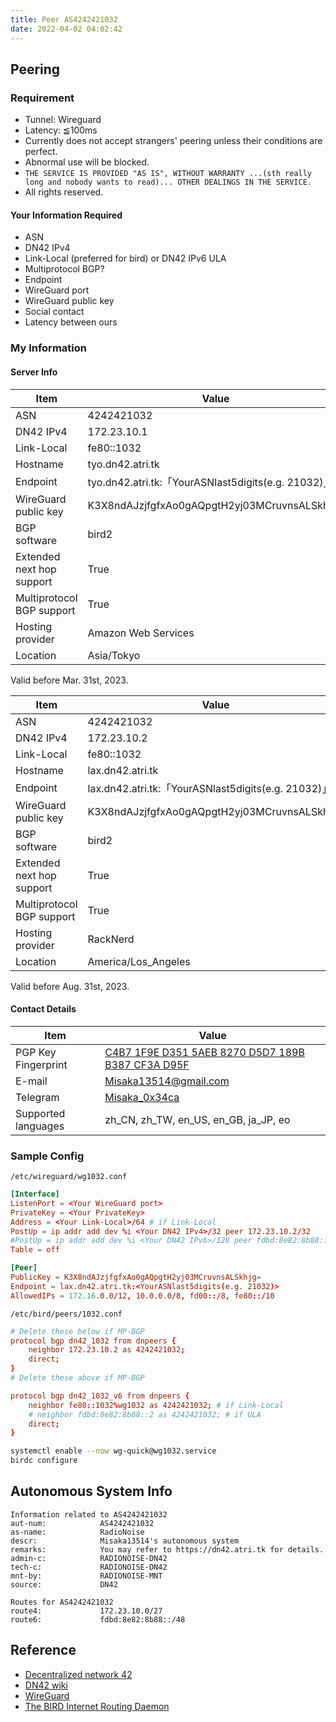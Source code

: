 ```yaml
---
title: Peer AS4242421032
date: 2022-04-02 04:02:42
---
```


## Peering

### Requirement

- Tunnel: Wireguard
- Latency: ≦100ms
- Currently does not accept strangers' peering unless their conditions are perfect.
- Abnormal use will be blocked.
- `THE SERVICE IS PROVIDED "AS IS", WITHOUT WARRANTY ...(sth really long and nobody wants to read)... OTHER DEALINGS IN THE SERVICE.`
- All rights reserved.

#### Your Information Required

- ASN
- DN42 IPv4
- Link-Local (preferred for bird) or DN42 IPv6 ULA
- Multiprotocol BGP?
- Endpoint
- WireGuard port
- WireGuard public key
- Social contact
- Latency between ours

### My Information

#### Server Info

| Item | Value |
| -- | -- |
| ASN                       | 4242421032                                          |
| DN42 IPv4                 | 172.23.10.1                                         |
| Link-Local                | fe80::1032                                          |
| Hostname                  | tyo.dn42.atri.tk                                    |
| Endpoint                  | tyo.dn42.atri.tk:「YourASNlast5digits(e.g. 21032)」 |
| WireGuard public key      | K3X8ndAJzjfgfxAo0gAQpgtH2yj03MCruvnsALSkhjg=        |
| BGP software              | bird2                                               |
| Extended next hop support | True                                                |
| Multiprotocol BGP support | True                                                |
| Hosting provider          | Amazon Web Services                                 |
| Location                  | Asia/Tokyo                                          |

Valid before Mar. 31st, 2023.

| Item | Value |
| -- | -- |
| ASN                       | 4242421032                                          |
| DN42 IPv4                 | 172.23.10.2                                         |
| Link-Local                | fe80::1032                                          |
| Hostname                  | lax.dn42.atri.tk                                    |
| Endpoint                  | lax.dn42.atri.tk:「YourASNlast5digits(e.g. 21032)」 |
| WireGuard public key      | K3X8ndAJzjfgfxAo0gAQpgtH2yj03MCruvnsALSkhjg=        |
| BGP software              | bird2                                               |
| Extended next hop support | True                                                |
| Multiprotocol BGP support | True                                                |
| Hosting provider          | RackNerd                                            |
| Location                  | America/Los_Angeles                                 |

Valid before Aug. 31st, 2023.

#### Contact Details

| Item | Value |
| -- | -- |
| PGP Key Fingerprint | [C4B7 1F9E D351 5AEB 8270 D5D7 189B B387 CF3A D95F](https://keys.openpgp.org/vks/v1/by-fingerprint/C4B71F9ED3515AEB8270D5D7189BB387CF3AD95F) |
| E-mail              | [Misaka13514@gmail.com](mailto:Misaka13514@gmail.com)                                                                                        |
| Telegram            | [Misaka_0x34ca](https://t.me/Misaka_0x34ca)                                                                                                  |
| Supported languages | zh_CN, zh_TW, en_US, en_GB, ja_JP, eo                                                                                                        |

### Sample Config

`/etc/wireguard/wg1032.conf`

```conf
[Interface]
ListenPort = <Your WireGuard port>
PrivateKey = <Your PrivateKey>
Address = <Your Link-Local>/64 # if Link-Local
PostUp = ip addr add dev %i <Your DN42 IPv4>/32 peer 172.23.10.2/32
#PostUp = ip addr add dev %i <Your DN42 IPv6>/128 peer fdbd:8e82:8b88::2/128 # if ULA
Table = off

[Peer]
PublicKey = K3X8ndAJzjfgfxAo0gAQpgtH2yj03MCruvnsALSkhjg=
Endpoint = lax.dn42.atri.tk:<YourASNlast5digits(e.g. 21032)>
AllowedIPs = 172.16.0.0/12, 10.0.0.0/8, fd00::/8, fe80::/10
```

`/etc/bird/peers/1032.conf`

```conf
# Delete these below if MP-BGP
protocol bgp dn42_1032 from dnpeers {
    neighbor 172.23.10.2 as 4242421032;
    direct;
}
# Delete these above if MP-BGP

protocol bgp dn42_1032_v6 from dnpeers {
    neighbor fe80::1032%wg1032 as 4242421032; # if Link-Local
    # neighbor fdbd:8e82:8b88::2 as 4242421032; # if ULA
    direct;
}
```

```sh
systemctl enable --now wg-quick@wg1032.service
birdc configure
```

## Autonomous System Info

```text
Information related to AS4242421032
aut-num:            AS4242421032
as-name:            RadioNoise
descr:              Misaka13514's autonomous system
remarks:            You may refer to https://dn42.atri.tk for details.
admin-c:            RADIONOISE-DN42
tech-c:             RADIONOISE-DN42
mnt-by:             RADIONOISE-MNT
source:             DN42

Routes for AS4242421032
route4:             172.23.10.0/27
route6:             fdbd:8e82:8b88::/48
```

## Reference

- [Decentralized network 42](https://dn42.us)
- [DN42 wiki](https://wiki.dn42.dev)
- [WireGuard](https://www.wireguard.com)
- [The BIRD Internet Routing Daemon](https://bird.network.cz)
